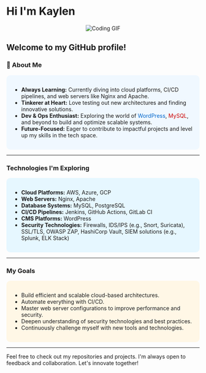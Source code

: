 # Hi I'm Kaylen 
<div align="center">
<img src="https://i.giphy.com/media/v1.Y2lkPTc5MGI3NjExempyZHg5N29zdzVvbHZoamxwYnNreTl6c3EyOGJuNTV6NTg0MGx6ciZlcD12MV9pbnRlcm5hbF9naWZfYnlfaWQmY3Q9Zw/cdNSp4L5vCU7aQrYnV/giphy.gif" alt="Coding GIF">
</div>

Welcome to my GitHub profile!
---

### 🌟 About Me
<div style="background-color: #f0f8ff; padding: 15px; border-radius: 10px;">
<ul>
  <li><strong>Always Learning:</strong> Currently diving into cloud platforms, CI/CD pipelines, and web servers like Nginx and Apache.</li>
  <li><strong>Tinkerer at Heart:</strong> Love testing out new architectures and finding innovative solutions.</li>
  <li><strong>Dev & Ops Enthusiast:</strong> Exploring the world of <span style="color: #0066cc;">WordPress</span>, <span style="color: #cc0000;">MySQL</span>, and beyond to build and optimize scalable systems.</li>
  <li><strong>Future-Focused:</strong> Eager to contribute to impactful projects and level up my skills in the tech space.</li>
</ul>
</div>

---

### Technologies I'm Exploring
<div style="background-color: #e6f7ff; padding: 15px; border-radius: 10px;">
<ul>
  <li><strong>Cloud Platforms:</strong> AWS, Azure, GCP</li>
  <li><strong>Web Servers:</strong> Nginx, Apache</li>
  <li><strong>Database Systems:</strong> MySQL, PostgreSQL</li>
  <li><strong>CI/CD Pipelines:</strong> Jenkins, GitHub Actions, GitLab CI</li>
  <li><strong>CMS Platforms:</strong> WordPress</li>
  <li><strong>Security Technologies:</strong> Firewalls, IDS/IPS (e.g., Snort, Suricata), SSL/TLS, OWASP ZAP, HashiCorp Vault, SIEM solutions (e.g., Splunk, ELK Stack)</li>
</ul>
</div>

---

### My Goals
<div style="background-color: #fff7e6; padding: 15px; border-radius: 10px;">
<ul>
  <li>Build efficient and scalable cloud-based architectures.</li>
  <li>Automate everything with CI/CD.</li>
  <li>Master web server configurations to improve performance and security.</li>
  <li>Deepen understanding of security technologies and best practices.</li>
  <li>Continuously challenge myself with new tools and technologies.</li>
</ul>
</div>

---

Feel free to check out my repositories and projects. I'm always open to feedback and collaboration. Let's innovate together!

